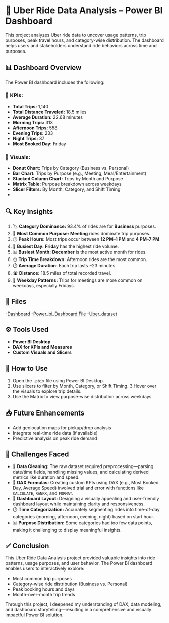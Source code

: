 # 🚕 Uber Ride Data Analysis – Power BI Dashboard

This project analyzes Uber ride data to uncover usage patterns, trip purposes, peak travel hours, and category-wise distribution. The dashboard helps users and stakeholders understand ride behaviors across time and purposes.

## 📊 Dashboard Overview
The Power BI dashboard includes the following:
### 🔹 KPIs:
- **Total Trips:** 1,140
- **Total Distance Traveled:** 18.5 miles
- **Average Duration:** 22.68 minutes
- **Morning Trips:** 313
- **Afternoon Trips:** 558
- **Evening Trips:** 233
- **Night Trips:** 37
- **Most Booked Day:** Friday

### 🔹 Visuals:
- **Donut Chart:** Trips by Category (Business vs. Personal)
- **Bar Chart:** Trips by Purpose (e.g., Meeting, Meal/Entertainment)
- **Stacked Column Chart:** Trips by Month and Purpose
- **Matrix Table:** Purpose breakdown across weekdays
- **Slicer Filters:** By Month, Category, and Shift Timing
- 
## 🔍 Key Insights
1. 🏷️ **Category Dominance:** 93.4% of rides are for **Business** purposes.
2. 🎯 **Most Common Purpose:** **Meeting** rides dominate trip purposes.
3. 🕑 **Peak Hours:** Most trips occur between **12 PM–1 PM** and **4 PM–7 PM**.
4. 📆 **Busiest Day:** **Friday** has the highest ride volume.
5. 📊 **Busiest Month:** **December** is the most active month for rides.
6. 🌞 **Trip Time Breakdown:** Afternoon rides are the most common.
7. ⏱️ **Average Duration:** Each trip lasts ~23 minutes.
8. 🛣️ **Distance:** 18.5 miles of total recorded travel.
9. 📅 **Weekday Patterns:** Trips for meetings are more common on weekdays, especially Fridays.

## 📁 Files

-<a href="https://github.com/Rupali-2001/Uber-Ride-Data-Analysis/blob/main/Dashboard.jpg">Dashboard</a>
-<a href="https://github.com/Rupali-2001/Uber-Ride-Data-Analysis/blob/main/uber_dataset_dashboard.pbix">Power_bi_Dashboard File</a>
-<a href="https://github.com/Rupali-2001/Uber-Ride-Data-Analysis/blob/main/Uber_Dataset_Cleaned.xlsm">Uber_dataset</a> 

## ⚙️ Tools Used

- **Power BI Desktop**
- **DAX for KPIs and Measures**
- **Custom Visuals and Slicers**

## 📌 How to Use

1. Open the `.pbix` file using Power BI Desktop.
2. Use slicers to filter by Month, Category, or Shift Timing.
3.Hover over the visuals to explore trip details.
4. Use the Matrix to view purpose-wise distribution across weekdays.

## 📥 Future Enhancements

- Add geolocation maps for pickup/drop analysis
- Integrate real-time ride data (if available)
- Predictive analysis on peak ride demand

## 🚧 Challenges Faced

- 🔄 **Data Cleaning:** The raw dataset required preprocessing—parsing date/time fields, handling missing values, and calculating derived metrics like duration and speed.
- 🧠 **DAX Formulas:** Creating custom KPIs using DAX (e.g., Most Booked Day, Average Speed) involved trial and error with functions like `CALCULATE`, `RANKX`, and `FORMAT`.
- 🎨 **Dashboard Layout:** Designing a visually appealing and user-friendly dashboard layout while maintaining clarity and responsiveness.
- ⏱️ **Time Categorization:** Accurately segmenting rides into time-of-day categories (morning, afternoon, evening, night) based on start hour.
- 📊 **Purpose Distribution:** Some categories had too few data points, making it challenging to display meaningful insights.

## ✅ Conclusion
This Uber Ride Data Analysis project provided valuable insights into ride patterns, usage purposes, and user behavior. The Power BI dashboard enables users to interactively explore:
- Most common trip purposes
- Category-wise ride distribution (Business vs. Personal)
- Peak booking hours and days
- Month-over-month trip trends

Through this project, I deepened my understanding of DAX, data modeling, and dashboard storytelling—resulting in a comprehensive and visually impactful Power BI solution.



